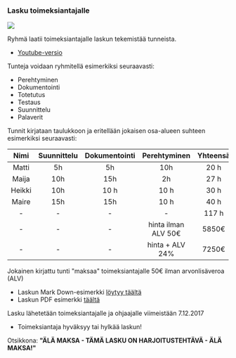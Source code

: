 ### Lasku toimeksiantajalle


![](https://openclipart.org/image/300px/svg_to_png/1031/johnny-automatic-worried-about-a-bill.png&disposition=attachment)

Ryhmä laatii toimeksiantajalle laskun tekemistää tunneista.

* [Youtube-versio](https://www.youtube.com/watch?v=jWz215-RcmM&index=20&list=PLOyRnRI1_Cl7vsb87fd-gMc0jO-ZqZmxU)

Tunteja voidaan ryhmitellä esimerkiksi seuraavasti:

* Perehtyminen
* Dokumentointi
* Totetutus
* Testaus
* Suunnittelu
* Palaverit

Tunnit kirjataan taulukkoon ja eritellään jokaisen osa-alueen suhteen esimerkiksi seuraavasti:

| Nimi |  Suunnittelu | Dokumentointi | Perehtyminen |  Yhteensä |
|:-:|:-:|:-:|:-:|:-:|
| Matti  | 5h | 5h  | 10h | 20 h | 
| Maija  | 10h | 15h | 2h  | 27 h | 
| Heikki | 10h |10 h | 10 h | 30 h |
| Maire | 15h | 15h  | 10 h | 40 h |
| - | - | - | - | 117 h |
| - | - | - | hinta ilman ALV 50€ | 5850€ |
| - | - | - | hinta + ALV 24% | 7250€ |

Jokainen kirjattu tunti "maksaa" toimeksiantajalle 50€ ilman arvonlisäveroa (ALV)

* Laskun Mark Down-esimerkki [löytyy täältä](https://github.com/JAMK-IT/TTOS1200-ohjelmistotuotannon-kaytannot/blob/master/info-lasku-toimeksiantajalle.md)
* Laskun PDF esimerkki [täältä](https://github.com/JAMK-IT/TTOS1200-ohjelmistotuotannon-kaytannot/blob/master/esimerkki-lasku.pdf)


Lasku lähetetään toimeksiantajalle ja ohjaajalle viimeistään 7.12.2017

* Toimeksiantaja hyväksyy tai hylkää laskun!

Otsikkona: **"ÄLÄ MAKSA - TÄMÄ LASKU ON HARJOITUSTEHTÄVÄ - ÄLÄ MAKSA!"**